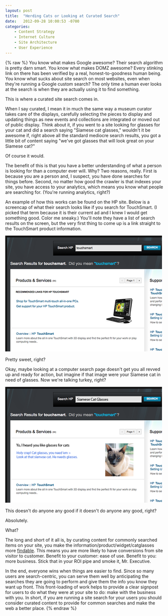 ```yaml
---
layout: post
title:  "Herding Cats or Looking at Curated Search"
date:   2012-09-28 10:00:53 -0700
categories:
    - Content Strategy
    - Internet Culture
    - Site Architecture
    - User Experience
---
```

{% raw %}
You know what makes Google awesome? Their search algorithm is pretty darn smart.  You know what makes DOMZ awesome? Every stinking link on there has been verified by a real, honest-to-goodness human being.  You know what sucks about site search on most websites, even when they're running a Google custom search? The only time a human ever looks at the search is when they are actually using it to find something.

This is where a curated site search comes in.

When I say curated, I mean it in much the same way a museum curator takes care of the displays, carefully selecting the pieces to display and updating things as new events and collections are integrated or moved out of public display.  Think about it, if you went to a site looking for glasses for your cat and did a search saying "Siamese cat glasses," wouldn't it be awesome if, right above all the standard mediocre search results, you got a little bit of content saying "we've got glasses that will look great on your Siamese cat?"

Of course it would.

The benefit of this is that you have a better understanding of what a person is looking for than a computer ever will.  Why? Two reasons, really.  First is because you are a person and, I suspect, you have done searches for things before.  Second, no matter how good the crawler is that indexes your site, you have access to your analytics, which means you know what people are searching for.  (You're running analytics, right?)

An example of how this works can be found on the HP site.  Below is a screencap of what their search looks like if you search for TouchSmart.  (I picked that term because it is their current ad and I knew I would get something good. Color me sneaky.)  You'll note they have a list of search results on the screen, but the very first thing to come up is a link straight to the TouchSmart product information.

<img src="/assets/uploads/2012/09/hp-curated-search.png" alt="HP Curated Search Content" class="aligncenter" />

Pretty sweet, right?

Okay, maybe looking at a computer search page doesn't get you all revved up and ready for action, but imagine if that image were your Siamese cat in need of glasses.  Now we're talking turkey, right?

<img src="/assets/uploads/2012/09/siamese-glasses-search.png" alt="That cat needs some glasses" class="aligncenter" width="500" height="369" />

This doesn't do anyone any good if it doesn't do anyone any good, right?

Absolutely.

What?

The long and short of it all is, by curating content for commonly searched items on your site, you make the information/product/widget/catglasses more <a href="http://findability.org/archives/cat_findability.php" target="_blank">findable</a>.  This means you are more likely to have conversions from site visitor to customer.  Benefit to your customer: ease of use. Benefit to you: more business. Stick that in your ROI pipe and smoke it, Mr. Executive.

In the end, everyone wins when things are easier to find.  Since so many users are search-centric, you can serve them well by anticipating the searches they are going to perform and give them the info you know they want up front.  This front-loading of work helps to provide a clear signpost for users to do what they were at your site to do: make with the business with you.  In short, if you are running a site search for your users you should consider curated content to provide for common searches and make the web a better place.
{% endraw %}
    